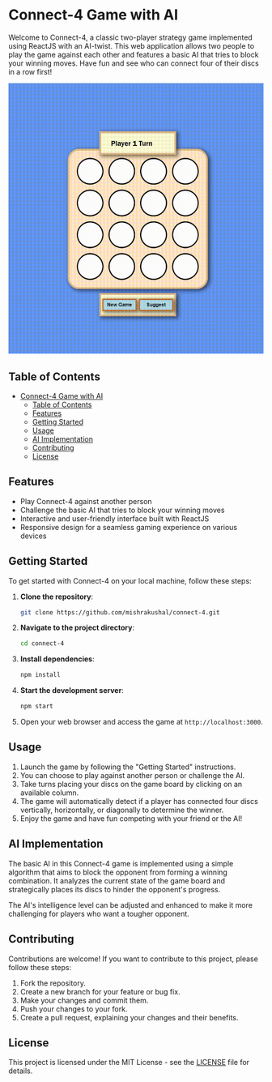 # Connect-4 Game with AI

Welcome to Connect-4, a classic two-player strategy game implemented using ReactJS with an AI-twist. This web application allows two people to play the game against each other and features a basic AI that tries to block your winning moves. Have fun and see who can connect four of their discs in a row first!

![Connect-4 Gameplay](connect-4.gif)

## Table of Contents

- [Connect-4 Game with AI](#connect-4-game-with-ai)
  - [Table of Contents](#table-of-contents)
  - [Features](#features)
  - [Getting Started](#getting-started)
  - [Usage](#usage)
  - [AI Implementation](#ai-implementation)
  - [Contributing](#contributing)
  - [License](#license)

## Features

- Play Connect-4 against another person
- Challenge the basic AI that tries to block your winning moves
- Interactive and user-friendly interface built with ReactJS
- Responsive design for a seamless gaming experience on various devices

## Getting Started

To get started with Connect-4 on your local machine, follow these steps:

1. **Clone the repository**:

   ```bash
   git clone https://github.com/mishrakushal/connect-4.git
   ```

2. **Navigate to the project directory**:

   ```bash
   cd connect-4
   ```

3. **Install dependencies**:

   ```bash
   npm install
   ```

4. **Start the development server**:

   ```bash
   npm start
   ```

5. Open your web browser and access the game at `http://localhost:3000`.

## Usage

1. Launch the game by following the "Getting Started" instructions.
2. You can choose to play against another person or challenge the AI.
3. Take turns placing your discs on the game board by clicking on an available column.
4. The game will automatically detect if a player has connected four discs vertically, horizontally, or diagonally to determine the winner.
5. Enjoy the game and have fun competing with your friend or the AI!

## AI Implementation

The basic AI in this Connect-4 game is implemented using a simple algorithm that aims to block the opponent from forming a winning combination. It analyzes the current state of the game board and strategically places its discs to hinder the opponent's progress.

The AI's intelligence level can be adjusted and enhanced to make it more challenging for players who want a tougher opponent.

## Contributing

Contributions are welcome! If you want to contribute to this project, please follow these steps:

1. Fork the repository.
2. Create a new branch for your feature or bug fix.
3. Make your changes and commit them.
4. Push your changes to your fork.
5. Create a pull request, explaining your changes and their benefits.

## License

This project is licensed under the MIT License - see the [LICENSE](LICENSE) file for details.
